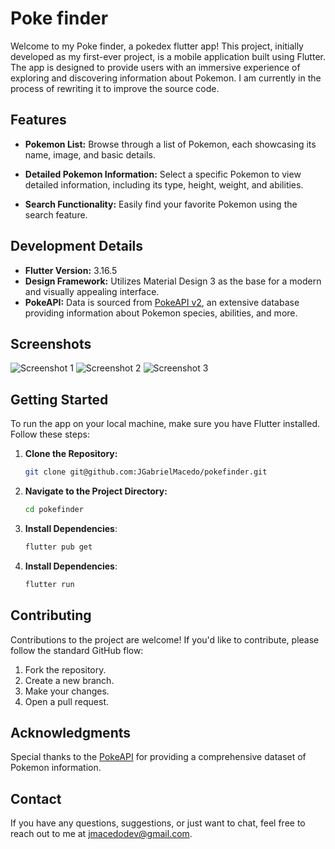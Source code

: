 # Poke finder

Welcome to my Poke finder, a pokedex flutter app! This project, initially developed as my first-ever
project, is a mobile application built using Flutter. The app is designed to provide users with an
immersive experience of exploring and discovering information about Pokemon. I am currently in the
process of rewriting it to improve the source code.

## Features

- **Pokemon List:** Browse through a list of Pokemon, each showcasing its name, image, and basic details.

- **Detailed Pokemon Information:** Select a specific Pokemon to view detailed information, including its type, height, weight, and abilities.

- **Search Functionality:** Easily find your favorite Pokemon using the search feature.

## Development Details

- **Flutter Version:** 3.16.5
- **Design Framework:** Utilizes Material Design 3 as the base for a modern and
visually appealing interface.
- **PokeAPI:** Data is sourced from [PokeAPI v2](https://pokeapi.co/), an extensive database 
providing information about Pokemon species, abilities, and more.

## Screenshots

![Screenshot 1](doc/assets/screenshot1.png)
![Screenshot 2](doc/assets/screenshot2.png)
![Screenshot 3](doc/assets/screenshot3.png)

## Getting Started

To run the app on your local machine, make sure you have Flutter installed. Follow these steps:

1. **Clone the Repository:**
   ```bash
   git clone git@github.com:JGabrielMacedo/pokefinder.git
   ```
2. **Navigate to the Project Directory:**
   ```bash
   cd pokefinder
   ``` 
3. **Install Dependencies**:
   ```bash
   flutter pub get
   ```
4. **Install Dependencies**:
   ```bash
   flutter run
   ```
   
## Contributing

Contributions to the project are welcome! If you'd like to contribute, please follow the standard GitHub flow:

1. Fork the repository.
2. Create a new branch.
3. Make your changes.
4. Open a pull request.

## Acknowledgments

Special thanks to the [PokeAPI](https://pokeapi.co/) for providing a comprehensive dataset of 
Pokemon information.

## Contact

If you have any questions, suggestions, or just want to chat, feel free to reach out to me at
[jmacedodev@gmail.com](jmacedodev@gmail.com).
